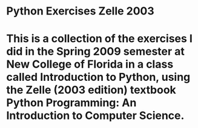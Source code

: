# Python Exercises Zelle 2003
# This is a collection of the exercises I did in the Spring 2009 semester at New College of Florida in a class called Introduction to Python, using the Zelle (2003 edition) textbook Python Programming: An Introduction to Computer Science.